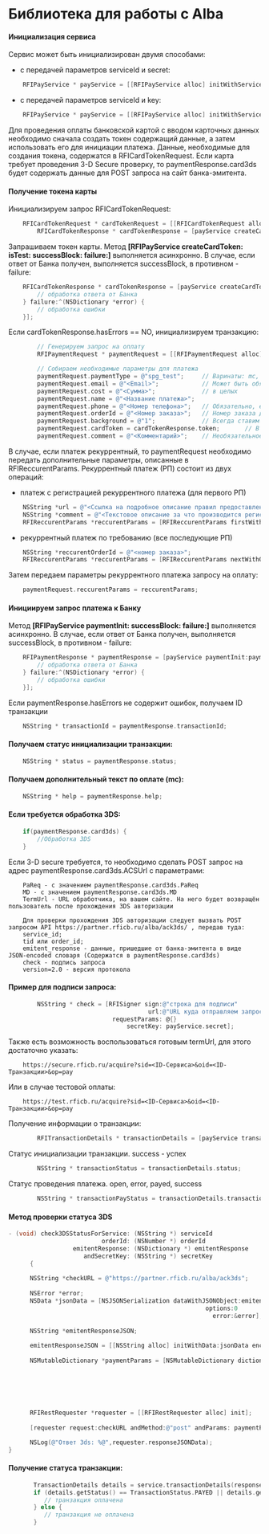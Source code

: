 Библиотека для работы c Alba
=============

#### Инициализация сервиса

Сервис может быть инициализирован двумя способами:

* с передачей параметров serviceId и secret:

```objective-c
	RFIPayService * payService = [[RFIPayService alloc] initWithServiceId:@"12345" andSecret:@"abcd1234"];
```

* с передачей параметров serviceId и key:

```objective-c
	RFIPayService * payService = [[RFIPayService alloc] initWithServiceId:@"12345" andKey:@"abcd1234"];
```

Для проведения оплаты банковской картой с вводом карточных данных необходимо сначала создать токен содержащий данные,
а затем использовать его для инициации платежа. Данные, необходимые для создания токена, содержатся в RFICardTokenRequest.
Если карта требует проведения 3-D Secure проверку, то paymentResponse.card3ds будет содержать данные
для POST запроса на сайт банка-эмитента.

#### Получение токена карты

Инициализируем запрос RFICardTokenRequest:

```objective-c
   	RFICardTokenRequest * cardTokenRequest = [[RFICardTokenRequest alloc] initWithServiceId:payService.serviceId andCard:@"<Номер карты>" andExpMonth:@"<Месяц>" andExpYear:@"<Год>" andCvc:@"<CVC>" andCardHolder:@"<Владелец карты>"];
        RFICardTokenResponse * cardTokenResponse = [payService createCardToken:cardTokenRequest isTest:YES];
```

Запрашиваем токен карты. Метод **[RFIPayService createCardToken: isTest: successBlock: failure:]** выполняется асинхронно. В случае, если ответ от Банка получен, выполняется successBlock, в противном - failure:

```objective-c
	RFICardTokenResponse * cardTokenResponse = [payService createCardToken:cardTokenRequest isTest:YES successBlock:^(RFICardTokenResponse *response) {
		// обработка ответа от Банка
	} failure:^(NSDictionary *error) {
  		// обработка ошибки
	}];
```

Если cardTokenResponse.hasErrors == NO, инициализируем транзакцию:

```objective-c
        // Генерируем запрос на оплату
        RFIPaymentRequest * paymentRequest = [[RFIPaymentRequest alloc] init];

        // Собираем необходимые параметры для платежа
        paymentRequest.paymentType = @"spg_test";     // Варинаты: mc, qiwi, spg, spg_test
        paymentRequest.email = @"<Email>";            // Может быть обязательным, в зависисмости от настроек сервиса
        paymentRequest.cost = @"<Сумма>";             // в целых
        paymentRequest.name = @"<Название платежа>";        
        paymentRequest.phone = @"<Номер телефона>";   // Обязательно, если канал оплаты mc, qiwi
        paymentRequest.orderId = @"<Номер заказа>";   // Номер заказа должен быть уникальным. Необязательное поле
        paymentRequest.background = @"1";             // Всегда ставим 1
        paymentRequest.cardToken = cardTokenResponse.token;       // В случае, если канал оплаты spg или spg_test        
        paymentRequest.comment = @"<Комментарий>";    // Необязательное поле
```

В случае, если платеж рекуррентный, то paymentRequest необходимо передать дополнительные параметры, описанные в RFIReccurentParams. Рекуррентный платеж (РП) состоит из двух операций:
	
* платеж с регистрацией рекуррентного платежа (для первого РП)

```objective-c
	NSString *url = @"<Ссылка на подробное описание правил предоставления рекуррентного платежа>";
	NSString *comment = @"<Текстовое описание за что производится регистрация РП>";
	RFIReccurentParams *reccurentParams = [RFIReccurentParams firstWithUrl:url andComment:comment];
```

* рекуррентный платеж по требованию (все последующие РП)

```objective-c
	NSString *reccurentOrderId = @"<номер заказа>";
	RFIReccurentParams *reccurentParams = [RFIReccurentParams nextWithOrderId:reccurentOrderId];
```

Затем передаем параметры рекуррентного платежа запросу на оплату:

```objective-c
	paymentRequest.reccurentParams = reccurentParams;
```

#### Инициируем запрос платежа к Банку

Метод **[RFIPayService paymentInit: successBlock: failure:]** выполняется асинхронно. В случае, если ответ от Банка получен, выполняется successBlock, в противном - failure:

```objective-c
   	RFIPaymentResponse * paymentResponse = [payService paymentInit:paymentRequest successBlock:^(RFIPaymentResponse *response) {
   		// обработка ответа от Банка
	} failure:^(NSDictionary *error) {
		// обработка ошибки
	}];
```

Если paymentResponse.hasErrors не содержит ошибок, получаем ID транзакции

```objective-c
  	NSString * transactionId = paymentResponse.transactionId;
```

#### Получаем статус инициализации транзакции:

```objective-c
 	NSString * status = paymentResponse.status;
```

#### Получаем дополнительный текст по оплате (mc):

```objective-c
	NSString * help = paymentResponse.help;
```

#### Если требуется обработка 3DS:

```objective-c
	if(paymentResponse.card3ds) {
		//Обработка 3DS
	}
```

Если 3-D secure требуется, то необходимо сделать POST запрос на адрес paymentResponse.card3ds.ACSUrl с параметрами:

        PaReq - с значением paymentResponse.card3ds.PaReq
        MD - с значением paymentResponse.card3ds.MD
        TermUrl - URL обработчика, на вашем сайте. На него будет возвращён пользователь после прохождения 3DS авторизации       
                
        Для проверки прохождения 3DS авторизации следует вызвать POST запросом API https://partner.rficb.ru/alba/ack3ds/ , передав туда:
        service_id;
        tid или order_id;
        emitent_response - данные, пришедшие от банка-эмитента в виде JSON-encoded словаря (Содержатся в paymentResponse.card3ds)
        check - подпись запроса
        version=2.0 - версия протокола
                

#### Пример для подписи запроса:

```objective-c
        NSString * check = [RFISigner sign:@"строка для подписи"
                                       url:@"URL куда отправляем запрос"
                             requestParams: @{}
                                 secretKey: payService.secret];
```

Также есть возможность воспользоваться готовым termUrl, для этого достаточно указать:

        https://secure.rficb.ru/acquire?sid=<ID-Сервиса>&oid=<ID-Транзакции>&op=pay
                
Или в случае тестовой оплаты:

        https://test.rficb.ru/acquire?sid=<ID-Сервиса>&oid=<ID-Транзакции>&op=pay
          
Получение информации о транзакции:

```objective-c
        RFITransactionDetails * transactionDetails = [payService transactionDetails: transactionId];
```

Статус инициализации транзакции. success - успех

```objective-c
        NSString * transactionStatus = transactionDetails.status;
```

Статус проведения платежа. open, error, payed, success

```objective-c
        NSString * transactionPayStatus = transactionDetails.transactionStatus;
```

#### Метод проверки статуса 3DS

```objective-c
- (void) check3DSStatusForService: (NSString *) serviceId
                          orderId: (NSNumber *) orderId
                  emitentResponse: (NSDictionary *) emitentResponse
                     andSecretKey: (NSString *) secretKey
      {
    
      NSString *checkURL = @"https://partner.rficb.ru/alba/ack3ds";
    
      NSError *error;
      NSData *jsonData = [NSJSONSerialization dataWithJSONObject:emitentResponse
                                                       options:0
                                                         error:&error];
    
      NSString *emitentResponseJSON;
   
      emitentResponseJSON = [[NSString alloc] initWithData:jsonData encoding:NSUTF8StringEncoding];
    
      NSMutableDictionary *paymentParams = [NSMutableDictionary dictionaryWithDictionary:@{
                                                                                         @"service_id": serviceId,
                                                                                         @"tid": [orderId stringValue],
                                                                                         @"emitent_response": emitentResponseJSON,
                                                                                         @"version": @"2.0"
                                                                                         }];
    
      RFIRestRequester *requester = [[RFIRestRequester alloc] init];
    
      [requester request:checkURL andMethod:@"post" andParams: paymentParams andSecret:secretKey];

      NSLog(@"Ответ 3ds: %@",requester.responseJSONData);  
}
```

#### Получение статуса транзакции:

```objective-c
       TransactionDetails details = service.transactionDetails(response.getSessionKey());
       if (details.getStatus() == TransactionStatus.PAYED || details.getStatus() == TransactionStatus.SUCCESS) {
          // транзакция оплачена
       } else {
          // транзакция не оплачена
       }
```

